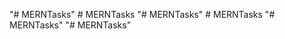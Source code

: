 "# MERNTasks" 
#   M E R N T a s k s  
 "# MERNTasks" 
#   M E R N T a s k s  
 "# MERNTasks" 
"# MERNTasks" 

